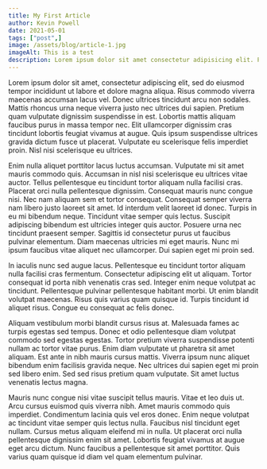 ```yaml
---
title: My First Article
author: Kevin Powell
date: 2021-05-01
tags: ["post",]
image: /assets/blog/article-1.jpg
imageAlt: This is a test
description: Lorem ipsum dolor sit amet consectetur adipisicing elit. Perferendis accusantium sit illo neque rem omnis quaerat, nam similique vitae delectus ad magni vel quo maxime, magnam placeat. Reprehenderit, distinctio aliquam?
---
```


Lorem ipsum dolor sit amet, consectetur adipiscing elit, sed do eiusmod tempor incididunt ut labore et dolore magna aliqua. Risus commodo viverra maecenas accumsan lacus vel. Donec ultrices tincidunt arcu non sodales. Mattis rhoncus urna neque viverra justo nec ultrices dui sapien. Pretium quam vulputate dignissim suspendisse in est. Lobortis mattis aliquam faucibus purus in massa tempor nec. Elit ullamcorper dignissim cras tincidunt lobortis feugiat vivamus at augue. Quis ipsum suspendisse ultrices gravida dictum fusce ut placerat. Vulputate eu scelerisque felis imperdiet proin. Nisl nisi scelerisque eu ultrices.

Enim nulla aliquet porttitor lacus luctus accumsan. Vulputate mi sit amet mauris commodo quis. Accumsan in nisl nisi scelerisque eu ultrices vitae auctor. Tellus pellentesque eu tincidunt tortor aliquam nulla facilisi cras. Placerat orci nulla pellentesque dignissim. Consequat mauris nunc congue nisi. Nec nam aliquam sem et tortor consequat. Consequat semper viverra nam libero justo laoreet sit amet. Id interdum velit laoreet id donec. Turpis in eu mi bibendum neque. Tincidunt vitae semper quis lectus. Suscipit adipiscing bibendum est ultricies integer quis auctor. Posuere urna nec tincidunt praesent semper. Sagittis id consectetur purus ut faucibus pulvinar elementum. Diam maecenas ultricies mi eget mauris. Nunc mi ipsum faucibus vitae aliquet nec ullamcorper. Dui sapien eget mi proin sed.

In iaculis nunc sed augue lacus. Pellentesque eu tincidunt tortor aliquam nulla facilisi cras fermentum. Consectetur adipiscing elit ut aliquam. Tortor consequat id porta nibh venenatis cras sed. Integer enim neque volutpat ac tincidunt. Pellentesque pulvinar pellentesque habitant morbi. Ut enim blandit volutpat maecenas. Risus quis varius quam quisque id. Turpis tincidunt id aliquet risus. Congue eu consequat ac felis donec.

Aliquam vestibulum morbi blandit cursus risus at. Malesuada fames ac turpis egestas sed tempus. Donec et odio pellentesque diam volutpat commodo sed egestas egestas. Tortor pretium viverra suspendisse potenti nullam ac tortor vitae purus. Enim diam vulputate ut pharetra sit amet aliquam. Est ante in nibh mauris cursus mattis. Viverra ipsum nunc aliquet bibendum enim facilisis gravida neque. Nec ultrices dui sapien eget mi proin sed libero enim. Sed sed risus pretium quam vulputate. Sit amet luctus venenatis lectus magna.

Mauris nunc congue nisi vitae suscipit tellus mauris. Vitae et leo duis ut. Arcu cursus euismod quis viverra nibh. Amet mauris commodo quis imperdiet. Condimentum lacinia quis vel eros donec. Enim neque volutpat ac tincidunt vitae semper quis lectus nulla. Faucibus nisl tincidunt eget nullam. Cursus metus aliquam eleifend mi in nulla. Ut placerat orci nulla pellentesque dignissim enim sit amet. Lobortis feugiat vivamus at augue eget arcu dictum. Nunc faucibus a pellentesque sit amet porttitor. Quis varius quam quisque id diam vel quam elementum pulvinar.
